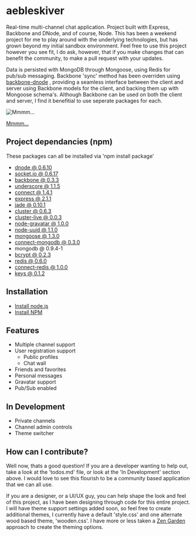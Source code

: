 # aebleskiver

Real-time multi-channel chat application. Project built with Express, Backbone and DNode,
and of course, Node.  This has been a weekend project for me to play around with the underlying 
technologies, but has grown beyond my initial sandbox environment.  Feel free to use this 
project however you see fit, I do ask, however, that if you make changes that can benefit the 
community, to make a pull request with your updates.
 
Data is persisted with MongoDB through Mongoose, using Redis for pub/sub messaging.  Backbone 
'sync' method has been overriden using [backbone-dnode](http://github.com/sorensen/backbone-dnode) ,
providing a seamless interface between the client and server using Backbone models for the client, 
and backing them up with Mongoose schema's.  Although Backbone can be used on both the client and 
server, I find it benefitial to use seperate packages for each.

![Mmmm...](http://upload.wikimedia.org/wikipedia/commons/0/04/Aebleskiver.jpg)

[Mmmm...](http://en.wikipedia.org/wiki/%C3%86bleskiver)

## Project dependancies (npm)

These packages can all be installed via 'npm install package'

* [dnode @ 0.6.10](http://github.com/substack/dnode)
* [socket.io @ 0.6.17](http://github.com/LearnBoost/Socket.IO-node)
* [backbone @ 0.3.3](http://github.com/documentcloud/backbone)
* [underscore @ 1.1.5](http://github.com/documentcloud/underscore)
* [connect @ 1.4.1](http://github.com/senchalabs/connect)
* [express @ 2.1.1](http://github.com/visionmedia/express)
* [jade @ 0.10.1](http://github.com/visionmedia/jade)
* [cluster @ 0.6.3](http://github.com/LearnBoost/cluster)
* [cluster-live @ 0.0.3](http://github.com/visionmedia/cluster-live)
* [node-gravatar @ 1.0.0](http://github.com/arnabc/node-gravatar)
* [node-uuid @ 1.1.0](http://github.com/broofa/node-uuid)
* [mongoose @ 1.3.0](http://github.com/LearnBoost/mongoose)
* [connect-mongodb @ 0.3.0](http://github.com/kcbanner/connect-mongo)
* mongodb @ 0.9.4-1
* [bcrypt @ 0.2.3](http://github.com/ncb000gt/node.bcrypt.js)
* [redis @ 0.6.0](http://github.com/mranney/node_redis)
* [connect-redis @ 1.0.0](http://github.com/visionmedia/connect-redis)
* [keys @ 0.1.2](http://github.com/visionmedia/keys)
    
## Installation

* [Install node.js](http://github.com/joyent/node)
* [Install NPM](http://github.com/joyent/npm)

## Features

* Multiple channel support
* User registration support
  * Public profiles
  * Chat wall
* Friends and favorites
* Personal messages
* Gravatar support
* Pub/Sub enabled
    
## In Development

* Private channels
* Channel admin controls
* Theme switcher

## How can I contribute?

Well now, thats a good question! If you are a developer wanting to help out, take a look
at the 'todos.md' file, or look at the 'In Development' section above.  I would love to see 
this flourish to be a community based application that we can all use.

If you are a designer, or a UI/UX guy, you can help shape the look and feel of this project, 
as I have been designing through code for this entire project.  I will have theme support settings 
added soon, so feel free to create additional themes, I currently have a default 'style.css' and 
one alternate wood based theme, 'wooden.css'.  I have more or less taken a [Zen Garden](http://www.csszengarden.com/)
approach to create the theming options.

